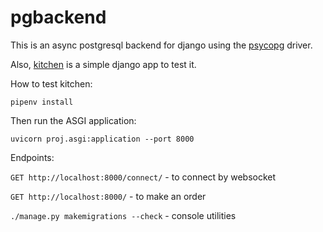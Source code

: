 pgbackend
========

This is an async postgresql backend for django using the
[psycopg](https://github.com/psycopg/psycopg)
driver.

Also, [kitchen](https://github.com/Bi-Coloured-Python-Rock-Snake/pgbackend/tree/main/kitchen)
is a simple django app to test it.

How to test kitchen:

```commandline
pipenv install
```

Then run the ASGI application:

```commandline
uvicorn proj.asgi:application --port 8000
```

Endpoints:

`GET http://localhost:8000/connect/` - to connect by websocket

`GET http://localhost:8000/` - to make an order

`./manage.py makemigrations --check` - console utilities